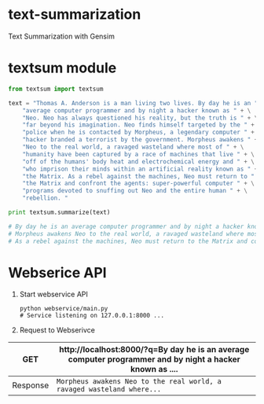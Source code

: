 # text-summarization
Text Summarization with Gensim

# textsum module

```python 
from textsum import textsum

text = "Thomas A. Anderson is a man living two lives. By day he is an " + \
    "average computer programmer and by night a hacker known as " + \
    "Neo. Neo has always questioned his reality, but the truth is " + \
    "far beyond his imagination. Neo finds himself targeted by the " + \
    "police when he is contacted by Morpheus, a legendary computer " + \
    "hacker branded a terrorist by the government. Morpheus awakens " + \
    "Neo to the real world, a ravaged wasteland where most of " + \
    "humanity have been captured by a race of machines that live " + \
    "off of the humans' body heat and electrochemical energy and " + \
    "who imprison their minds within an artificial reality known as " + \
    "the Matrix. As a rebel against the machines, Neo must return to " + \
    "the Matrix and confront the agents: super-powerful computer " + \
    "programs devoted to snuffing out Neo and the entire human " + \
    "rebellion. "

print textsum.summarize(text)

# By day he is an average computer programmer and by night a hacker known as Neo. Neo has always questioned his reality, but the truth is far beyond his imagination.
# Morpheus awakens Neo to the real world, a ravaged wasteland where most of humanity have been captured by a race of machines that live off of the humans' body heat and electrochemical energy and who imprison their minds within an artificial reality known as the Matrix.
# As a rebel against the machines, Neo must return to the Matrix and confront the agents: super-powerful computer programs devoted to snuffing out Neo and the entire human rebellion.
```

# Webserice API

1. Start webservice API
	```
	python webservice/main.py
	# Service listening on 127.0.0.1:8000 ...
	```

2. Request to Webserivce

| GET      	| http://localhost:8000/?q=By day he is an average computer programmer and by night a hacker known as ....  	|
|----------	|-----------------------------------------------------------------------------------------------------------	|
| Response 	| ```Morpheus awakens Neo to the real world, a ravaged wasteland where...```                                	|

